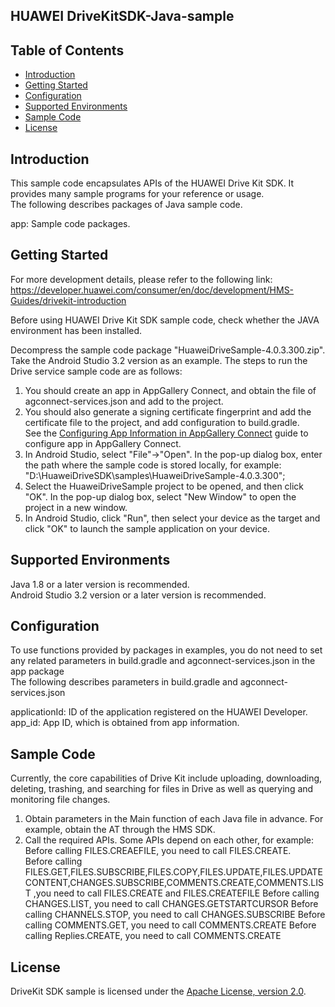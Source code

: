 ## HUAWEI DriveKitSDK-Java-sample


## Table of Contents

 * [Introduction](#introduction)
 * [Getting Started](#Getting-Started)
 * [Configuration ](#configuration )
 * [Supported Environments](#supported-environments)
 * [Sample Code](#Sample-Code)
 * [License](#license)


## Introduction   
 This sample code encapsulates APIs of the HUAWEI Drive Kit SDK. It provides many sample programs for your reference or usage.    
 The following describes packages of Java sample code.   
 
 app:   Sample code packages.   
 
## Getting Started    
 For more development details, please refer to the following link:   
 https://developer.huawei.com/consumer/en/doc/development/HMS-Guides/drivekit-introduction   

 Before using HUAWEI Drive Kit SDK sample code, check whether the JAVA environment has been installed.    
 
 Decompress the sample code package "HuaweiDriveSample-4.0.3.300.zip".    
 Take the Android Studio 3.2 version as an example. The steps to run the Drive service sample code are as follows:    
 1. You should create an app in AppGallery Connect, and obtain the file of agconnect-services.json and add to the project.   
 2. You should also generate a signing certificate fingerprint and add the certificate file to the project, and add configuration to build.gradle.   
 See the [Configuring App Information in AppGallery Connect](https://developer.huawei.com/consumer/en/doc/development/HMS-Guides/drivekit-devpreparations) guide to configure app in AppGallery Connect.   
 3. In Android Studio, select "File"->"Open". In the pop-up dialog box, enter the path where the sample code is stored locally, for example: "D:\HuaweiDriveSDK\samples\HuaweiDriveSample-4.0.3.300";
 4. Select the HuaweiDriveSample project to be opened, and then click "OK". In the pop-up dialog box, select "New Window" to open the project in a new window.  
 5. In Android Studio, click "Run", then select your device as the target and click "OK" to launch the sample application on your device.  


## Supported Environments   
 Java 1.8 or a later version is recommended.  
 Android Studio 3.2 version or a later version is recommended.   
 
## Configuration
 To use functions provided by packages in examples, you do not need to set any related parameters in build.gradle and agconnect-services.json in the app package   
 The following describes parameters in build.gradle and agconnect-services.json   
 
 applicationId: ID of the application registered on the HUAWEI Developer.   
 app_id: App ID, which is obtained from app information.
 
## Sample Code  
 
 Currently, the core capabilities of Drive Kit include uploading, downloading, deleting, trashing, and searching for files in Drive as well as querying and monitoring file changes. 
 1. Obtain parameters in the Main function of each Java file in advance. For example, obtain the AT through the HMS SDK.   
 2. Call the required APIs. Some APIs depend on each other, for example:    
    Before calling FILES.CREAEFILE, you need to call FILES.CREATE.    
    Before calling FILES.GET,FILES.SUBSCRIBE,FILES.COPY,FILES.UPDATE,FILES.UPDATECONTENT,CHANGES.SUBSCRIBE,COMMENTS.CREATE,COMMENTS.LIST ,you need to call FILES.CREATE and FILES.CREATEFILE
    Before calling CHANGES.LIST, you need to call CHANGES.GETSTARTCURSOR
    Before calling CHANNELS.STOP, you need to call CHANGES.SUBSCRIBE
	Before calling COMMENTS.GET, you need to call COMMENTS.CREATE
	Before calling Replies.CREATE, you need to call COMMENTS.CREATE

 
## License
 DriveKit SDK sample is licensed under the [Apache License, version 2.0](http://www.apache.org/licenses/LICENSE-2.0).  